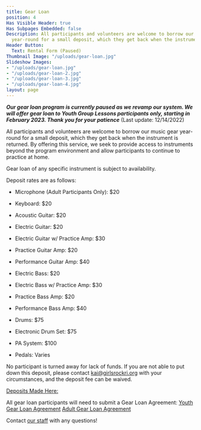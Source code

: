 ```yaml
---
title: Gear Loan
position: 4
Has Visible Header: true
Has Subpages Embedded: false
Description: All participants and volunteers are welcome to borrow our music gear
  year-round for a small deposit, which they get back when the instrument is returned.
Header Button:
  Text: Rental Form (Paused)
Thumbnail Image: "/uploads/gear-loan.jpg"
Slideshow Images:
- "/uploads/gear-loan.jpg"
- "/uploads/gear-loan-2.jpg"
- "/uploads/gear-loan-3.jpg"
- "/uploads/gear-loan-4.jpg"
layout: page
---
```


***Our gear loan program is currently paused as we revamp our system. We will offer gear loan to Youth Group Lessons participants only, starting in February 2023. Thank you for your patience***
\(Last update: 12/14/2022)

All participants and volunteers are welcome to borrow our music gear year-round for a small deposit, which they get back when the instrument is returned. By offering this service, we seek to provide access to instruments beyond the program environment and allow participants to continue to practice at home.

Gear loan of any specific instrument is subject to availability.

Deposit rates are as follows:

* Microphone (Adult Participants Only): $20

* Keyboard: $20

* Acoustic Guitar: $20

* Electric Guitar: $20

* Electric Guitar w/ Practice Amp: $30

* Practice Guitar Amp: $20

* Performance Guitar Amp: $40

* Electric Bass: $20

* Electric Bass w/ Practice Amp: $30

* Practice Bass Amp: $20

* Performance Bass Amp: $40

* Drums: $75

* Electronic Drum Set: $75

* PA System: $100

* Pedals: Varies

No participant is turned away for lack of funds. If you are not able to put down this deposit, please contact [kai@girlsrockri.org](mailto:kai@girlsrockri.org) with your circumstances, and the deposit fee can be waived.

[Deposits Made Here:](https://www.paypal.com/donate/?hosted_button_id=4VEMC3XYRQ4EW)

All gear loan participants will need to submit a Gear Loan Agreement:
[Youth Gear Loan Agreement](https://drive.google.com/file/d/1-0mFClu7uErEbC2ADduBoroyIdcTTHxQ/view)
[Adult Gear Loan Agreement](https://drive.google.com/file/d/0B8GwquT_BYALRllla2h6T2d3Uk0/view)

Contact [our staff](mailto:info@riotri.org) with any questions!